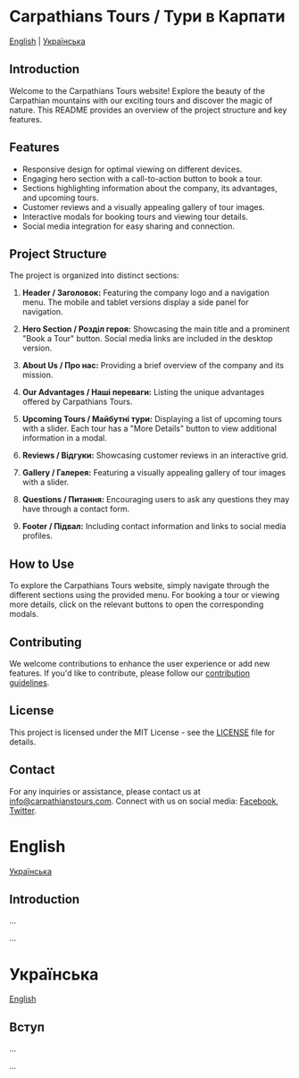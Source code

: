 # Carpathians Tours / Тури в Карпати

[English](#english) | [Українська](#українська)

## Introduction

Welcome to the Carpathians Tours website! Explore the beauty of the Carpathian mountains with our exciting tours and discover the magic of nature. This README provides an overview of the project structure and key features.

## Features

- Responsive design for optimal viewing on different devices.
- Engaging hero section with a call-to-action button to book a tour.
- Sections highlighting information about the company, its advantages, and upcoming tours.
- Customer reviews and a visually appealing gallery of tour images.
- Interactive modals for booking tours and viewing tour details.
- Social media integration for easy sharing and connection.

## Project Structure

The project is organized into distinct sections:

1. **Header / Заголовок:** Featuring the company logo and a navigation menu. The mobile and tablet versions display a side panel for navigation.

2. **Hero Section / Розділ героя:** Showcasing the main title and a prominent "Book a Tour" button. Social media links are included in the desktop version.

3. **About Us / Про нас:** Providing a brief overview of the company and its mission.

4. **Our Advantages / Наші переваги:** Listing the unique advantages offered by Carpathians Tours.

5. **Upcoming Tours / Майбутні тури:** Displaying a list of upcoming tours with a slider. Each tour has a "More Details" button to view additional information in a modal.

6. **Reviews / Відгуки:** Showcasing customer reviews in an interactive grid.

7. **Gallery / Галерея:** Featuring a visually appealing gallery of tour images with a slider.

8. **Questions / Питання:** Encouraging users to ask any questions they may have through a contact form.

9. **Footer / Підвал:** Including contact information and links to social media profiles.

## How to Use

To explore the Carpathians Tours website, simply navigate through the different sections using the provided menu. For booking a tour or viewing more details, click on the relevant buttons to open the corresponding modals.

## Contributing

We welcome contributions to enhance the user experience or add new features. If you'd like to contribute, please follow our [contribution guidelines](CONTRIBUTING.md).

## License

This project is licensed under the MIT License - see the [LICENSE](LICENSE) file for details.

## Contact

For any inquiries or assistance, please contact us at [info@carpathianstours.com](mailto:info@carpathianstours.com). Connect with us on social media: [Facebook](https://facebook.com/carpathianstours), [Twitter](https://twitter.com/carpathianstours).

# English

[Українська](#українська)

## Introduction

...

...

# Українська

[English](#english)

## Вступ

...

...
